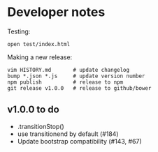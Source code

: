 Developer notes
===============

Testing:

    open test/index.html

Making a new release:

    vim HISTORY.md       # update changelog
    bump *.json *.js     # update version number
    npm publish          # release to npm
    git release v1.0.0   # release to github/bower

v1.0.0 to do
------------

 * .transitionStop()
 * use transitionend by default (#184)
 * Update bootstrap compatibility (#143, #67)
